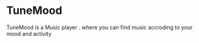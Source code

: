 # TuneMood
TuneMood is a Music player . where you can find music accroding to your mood and activity 
